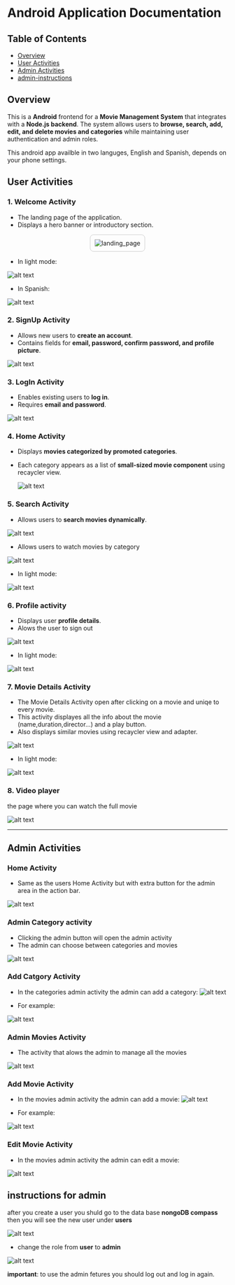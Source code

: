 
# Android Application Documentation
## Table of Contents
- [Overview](#Overview)
- [User Activities](#user-activities)
- [Admin Activities](#admin-activities)
- [admin-instructions](#instructions-for-admin)

## Overview
This is a **Android** frontend for a **Movie Management System** that integrates with a **Node.js backend**. The system allows users to **browse, search, add, edit, and delete movies and categories** while maintaining user authentication and admin roles.

This android app availble in two languges, English and Spanish, depends on your phone settings.

## User Activities

### 1. Welcome Activity
- The landing page of the application.
- Displays a hero banner or introductory section.

<div style="text-align: center;">
  <img src="androidDoc/landing_page.jpg" alt="landing_page"
       style="max-width: 300px; height: auto; border: 1px solid #ccc; padding: 10px; border-radius: 8px;" />
</div>

- In light mode:

![alt text](androidDoc/landing_page_light.jpg)

- In Spanish: 

![alt text](androidDoc/landing_page_spanish.jpg)



### 2. SignUp Activity
- Allows new users to **create an account**.
- Contains fields for **email, password, confirm password, and profile picture**.

![alt text](androidDoc/sign_up_activity.jpg)

### 3. LogIn Activity
- Enables existing users to **log in**.
- Requires **email and password**.

![alt text](androidDoc/log_in_activity.jpg)

### 4. Home Activity
- Displays **movies categorized by promoted categories**.
- Each category appears as a list of **small-sized movie component** using recaycler view.

  ![alt text](androidDoc/home_activity_user.png)


### 5. Search Activity
- Allows users to **search movies dynamically**.


![alt text](androidDoc/search_activity.png)

- Allows users to watch movies by category

![alt text](androidDoc/category_activity.png)


- In light mode:

![alt text](androidDoc/search_movie_light.png)

### 6. Profile activity
- Displays user **profile details**.
- Alows the user to sign out 

![alt text](androidDoc/user_details.png)

- In light mode:

![alt text](androidDoc/user_details_light.png)
 
 ### 7. Movie Details Activity

 - The Movie Details Activity open after clicking on a movie and uniqe to every movie.
 - This activity displayes all the info about the movie (name,duration,director...) and a play button. 
 - Also displays similar movies using recaycler view and adapter.

![alt text](androidDoc/movie_details_activity.png)

- In light mode:

![alt text](androidDoc/movie_details_light.png)

### 8. Video player
the page where you can watch the full movie

![alt text](androidDoc/video_player_activity.png)

---
    



## Admin Activities

### Home Activity

- Same as the users Home Activity but with extra button for the admin area in the action bar. 

![alt text](androidDoc/home_activity_admin.png)


### Admin Category activity 
- Clicking the admin button will open the admin activity
- The admin can choose between categories and movies 

![alt text](androidDoc/admin_categories.jpg)

### Add Catgory Activity
- In the categories admin activity the admin can add a category:
 ![alt text](androidDoc/admin_add_category.jpg)

- For example:

![alt text](androidDoc/admin_add_category_example.jpg)

### Admin Movies Activity
- The activity that alows the admin to manage all the movies 

![alt text](androidDoc/movies_activity.png)


### Add Movie Activity
- In the movies admin activity the admin can add a movie:
 ![alt text](androidDoc/admin_add_movie.jpg)

- For example:

![alt text](androidDoc/admin_add_movie_example.jpg)

### Edit Movie Activity
- In the movies admin activity the admin can edit a movie:

 ![alt text](androidDoc/admin_edit_movie.jpg)


## instructions for admin 
after you create a user you shuld go to the data base **nongoDB compass** 
then you will see the new user under **users** 

![alt text](webDoc/user.png)

- change the role from **user** to **admin** 

![alt text](webDoc/admin.png)

**important**: to use the admin fetures you should log out and log in again. 
